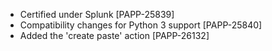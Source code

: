 * Certified under Splunk [PAPP-25839]
* Compatibility changes for Python 3 support [PAPP-25840]
* Added the 'create paste' action [PAPP-26132]
